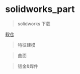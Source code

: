 # solidworks_part

>solidworks 下载

<a href="https://ruancang.net/#/?page=0&id=6&_=1709687138768">软仓</a>

>特征建模

>曲面

>钣金&焊件
